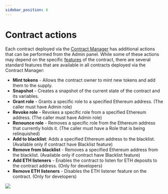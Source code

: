 ```yaml
---
sidebar_position: 6
---
```


# Contract actions

Each contract deployed via the [Contract Manager](/admin/miscellaneous/contract-manager/contract-manager) has additional actions that can be performed from the Admin panel. While some of these actions may depend on the specific [features](/admin/hierarchy/ERC20/features) of the contract, there are several standard features that are available in all contracts deployed via the Contract Manager:

- **Mint tokens** - Allows the contract owner to mint new tokens and add them to the supply.
- **Snapshot** - Creates a snapshot of the current state of the contract and its variables.
- **Grant role** - Grants a specific role to a specified Ethereum address. (The caller must have Admin role)
- **Revoke role** - Revokes a specific role from a specified Ethereum address. (The caller must have Admin role)
- **Renounce role** - Removes a specific role from the Ethereum address that currently holds it. (The caller must have a Role that is being relinquished)
- **Add to blacklist**: Adds a specified Ethereum address to the blacklist. (Available only if contract have Blacklist feature)
- **Remove from blacklist** - Removes a specified Ethereum address from the blacklist. (Available only if contract have Blacklist feature)
- **Add ETH listeners** - Enables the contract to listen for ETH deposits to the contract address. (Only for developers)
- **Remove ETH listeners** - Disables the ETH listener feature on the contract. (Only for developers)

![](/img/hierarchy/erc20/erc20_contract_actions.png)